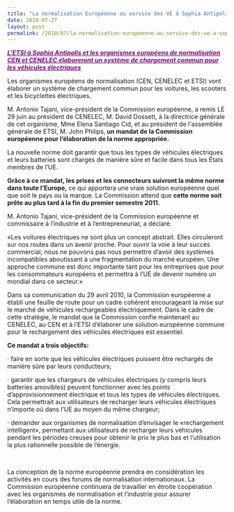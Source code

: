 ```yaml
---
title: "La normalisation Européenne au service des VE à Sophia Antipolis"
date: 2010-07-27
layout: post
permalink: /2010/07/la-normalisation-europeenne-au-service-des-ve-a-sophia-antipolis.html
---
```


<p class="Titre41"><span><a href="http://www.investincotedazur.com/fr/newsletter/article.php?txt=act9434&rsu=121996&dim=363248fr121996&i=363"><strong><em><font color="#800080">L'ETSI à Sophia Antipolis et les organismes européens de normalisation CEN et CENELEC élaboreront un système de chargement commun pour les véhicules électriques</font></em></strong></a></span></p> <p class="NormalWeb2"><span>Les organismes européens de normalisation (CEN, CENELEC et ETSI) vont élaborer un système de chargement commun pour les voitures, les scooters et les bicyclettes électriques.</span></p> <p class="NormalWeb2"><span>M. Antonio Tajani, vice-président de la Commission européenne, a remis LE 29 juin au président de CENELEC, M. David Dossett, à la directrice générale de cet organisme, Mme Elena Santiago Cid, et au président de l'assemblée générale de ETSI, M. John Philips,<strong><span class="lev1"><span> un mandat de la Commission européenne pour l’élaboration de la norme appropriée. </span></span></strong></span></p> <p class="NormalWeb2"><span>La nouvelle norme doit garantir que tous les types de véhicules électriques et leurs batteries sont chargés de manière sûre et facile dans tous les États membres de l’UE.</span></p> <p class="NormalWeb2"><span class="lev1"><span><strong>Grâce à ce mandat, les prises et les connecteurs suivront la même norme dans toute l’Europe,</strong></span></span><span> ce qui apportera une vraie solution européenne quel que soit le pays ou la marque. La Commission attend que <strong><span class="lev1"><span>cette norme soit prête au plus tard à la fin du premier semestre 2011.</span></span></strong></span></p> <p class="NormalWeb2"><span>M. Antonio Tajani, vice-président de la Commission européenne et commissaire à l’industrie et à l’entrepreneuriat, a déclaré:</span></p> <p class="NormalWeb2"><span>«Les voitures électriques ne sont plus un concept abstrait. Elles circuleront sur nos routes dans un avenir proche. Pour ouvrir la voie à leur succès commercial, nous ne pouvons pas nous permettre d’avoir des systèmes incompatibles aboutissant à une fragmentation du marché européen. Une approche commune est donc importante tant pour les entreprises que pour les consommateurs européens et permettra à l’UE de devenir numéro un mondial dans ce secteur.»</span></p> <p class="NormalWeb2"><span>Dans sa communication du 29 avril 2010, la Commission européenne a établi une feuille de route pour un cadre cohérent encourageant la mise sur le marché de véhicules rechargeables électriquement. Dans le cadre de cette stratégie, le mandat que la Commission confie maintenant au CENELEC, au CEN et à l’ETSI d’élaborer une solution européenne commune pour le rechargement des véhicules électriques est essentiel.</span></p> <p class="NormalWeb2"><strong><span class="lev1"><span>Ce mandat a trois objectifs:</span></span><span></span></strong></p> <p class="NormalWeb2"><span><span>·<span>		 </span></span></span><span dir="ltr"><span>faire en sorte que les véhicules électriques puissent être rechargés de manière sûre par leurs conducteurs;</span></span></p> <p class="NormalWeb2"><span><span>·<span>		 </span></span></span><span dir="ltr"><span>garantir que les chargeurs de véhicules électriques (y compris leurs batteries amovibles) peuvent fonctionner avec les points d’approvisionnement électrique et tous les types de véhicules électriques. Cela permettrait aux utilisateurs de recharger leurs véhicules électriques n’importe où dans l’UE au moyen du même chargeur;</span></span></p> <p class="NormalWeb2"><span><span>·<span>		 </span></span></span><span dir="ltr"><span>demander aux organismes de normalisation d’envisager le «rechargement intelligent», permettant aux utilisateurs de recharger leurs véhicules pendant les périodes creuses pour obtenir le prix le plus bas et l’utilisation la plus rationnelle possible de l’énergie.</span></span></p> <p class="NormalWeb2"><span> </span></p><span>La conception de la norme européenne prendra en considération les activités en cours des forums de normalisation internationaux. La Commission européenne continuera de travailler en étroite coopération avec les organismes de normalisation et l’industrie pour assurer l’élaboration en temps utile de la norme.</span>